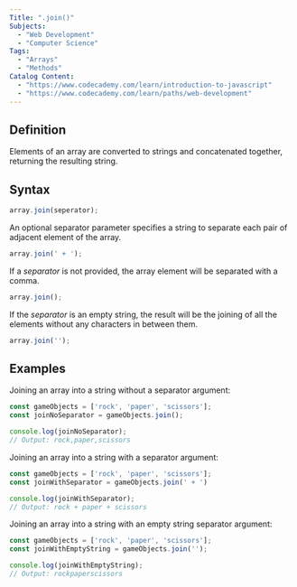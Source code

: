 ```yaml
---
Title: ".join()"
Subjects:
  - "Web Development"
  - "Computer Science"
Tags:
  - "Arrays"
  - "Methods"
Catalog Content:
  - "https://www.codecademy.com/learn/introduction-to-javascript"
  - "https://www.codecademy.com/learn/paths/web-development"
---
```


## Definition

Elements of an array are converted to strings and concatenated together, returning the resulting string.

## Syntax

```js
array.join(seperator);
```

An optional separator parameter specifies a string to separate each pair of adjacent element of the array.

```js
array.join(' + ');
```

If a _separator_ is not provided, the array element will be separated with a comma.

```js
array.join();
```

If the _separator_ is an empty string, the result will be the joining of all the elements without any characters in between them.

```js
array.join('');
```

## Examples

Joining an array into a string without a separator argument:

```js
const gameObjects = ['rock', 'paper', 'scissors'];
const joinNoSeparator = gameObjects.join();

console.log(joinNoSeparator);
// Output: rock,paper,scissors
```

Joining an array into a string with a separator argument:

```js
const gameObjects = ['rock', 'paper', 'scissors'];
const joinWithSeparator = gameObjects.join(' + ')

console.log(joinWithSeparator);
// Output: rock + paper + scissors
```

Joining an array into a string with an empty string separator argument:

```js
const gameObjects = ['rock', 'paper', 'scissors'];
const joinWithEmptyString = gameObjects.join('');

console.log(joinWithEmptyString);
// Output: rockpaperscissors
```
